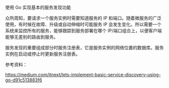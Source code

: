 使用 Go 实现基本的服务发现功能



众所周知，要请求一个服务实例时需要知道服务的 IP 和端口。随着微服务的广泛使用，有时候在故障、升级或自动伸缩时可能服务 IP 会发生变化。所以需要一个系统来监控所有的服务，能够跟踪到服务部署在哪个 IP/端口组合上，以便客户端能够无差别的路由到服务。



服务发现的重要组成部分时服务注册表，它是服务实例的网络位置的数据库。服务实例在启动或停止时更新服务注册表。





参考资料：

https://medium.com/itnext/lets-implement-basic-service-discovery-using-go-d91c513883f6


